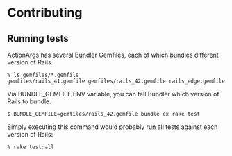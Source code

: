 # Contributing

## Running tests

ActionArgs has several Bundler Gemfiles, each of which bundles different version of Rails.

    % ls gemfiles/*.gemfile
    gemfiles/rails_41.gemfile gemfiles/rails_42.gemfile rails_edge.gemfile


Via BUNDLE_GEMFILE ENV variable, you can tell Bundler which version of Rails to bundle.

    $ BUNDLE_GEMFILE=gemfiles/rails_42.gemfile bundle ex rake test

Simply executing this command would probably run all tests against each version of Rails:

    % rake test:all
